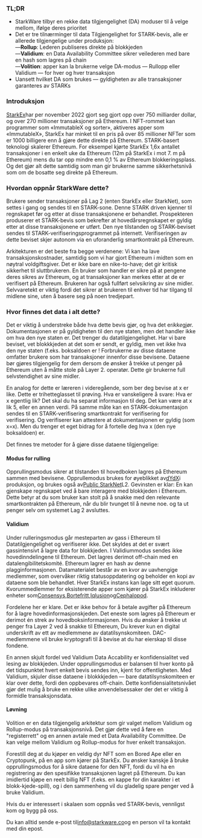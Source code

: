 ### TL;DR

* StarkWare tilbyr en rekke data tilgjengelighet (DA) moduser til å velge mellom, ifølge deres prioritet
* Det er tre tilnærminger til data Tilgjengelighet for STARK-bevis, alle er allerede tilgjengelige under produksjon:\
  —**Rollup**: Lederen publiseres direkte på blokkjeden\
  —**Validium**: en Data Availability Committee sikrer veilederen med bare en hash som lagres på chain\
  —**Volition**: apper kan la brukerne velge DA-modus — Rullopp eller Validium — for hver og hver transaksjon
* Uansett hvilket DA som brukes — gyldigheten av alle transaksjoner garanteres av STARKs

### Introduksjon

[StarkEx](https://starkware.co/starkex/)har per november 2022 gjort seg gjort opp over 750 milliarder dollar, og over 270 millioner transaksjoner på Ethereum. I NFT-rommet kan programmer som «ImmutableX og sorter», aktiveres apper som «ImmutableX», StarkEx har minket til en pris på over 85 millioner NFTer som er 1000 billigere enn å gjøre dette direkte på Ethereum. STARK-basert teknologi skalerer Ethereum. For eksempel kjørte StarkEx 1,6x antallet transaksjoner i en enkelt uke da Ethereum (12m på StarkEx i mot 7. m på Ethereum) mens du tar opp mindre enn 0,1 % av Ethereum blokkeringsplass. Og det gjør alt dette samtidig som man gir brukerne samme sikkerhetsnivå som om de bosatte seg direkte på Ethereum.

### Hvordan oppnår StarkWare dette?

Brukere sender transaksjoner på Lag 2 (enten StarkEx eller StarkNet), som settes i gang og sendes til en STARK-sone. Denne STARK driven kjenner til regnskapet før og etter at disse transaksjonene er behandlet. Prospekteren produserer et STARK-bevis som bekrefter at hovedårsregnskapet er gyldig etter at disse transaksjonene er utført. Den nye tilstanden og STARK-beviset sendes til STARK-verifiseringsprogrammet på internett. Verifiseringen av dette beviset skjer autonom via en uforanderlig smartkontrakt på Ethereum.

Arkitekturen er det beste fra begge verdenene: Vi kan ha lave transaksjonskostnader, samtidig som vi har gjort Ethereum i midten som en nøytral voldgiftsgiver. Det er ikke bare en nike-to-have; det gir kritisk sikkerhet til sluttbrukeren. En bruker som handler er sikre på at pengene deres sikres av Ethereum, og at transaksjoner kan merkes etter at de er verifisert på Ethereum. Brukeren har også fullført selvsikring av sine midler. Selvvaretekt er viktig fordi det sikrer at brukeren til enhver tid har tilgang til midlene sine, uten å basere seg på noen tredjepart.

### Hvor finnes det data i alt dette?

Det er viktig å understreke både hva dette bevis gjør, og hva det er*ikke*gjør. Dokumentasjonen er på gyldigheten til den nye staten, men det handler ikke om hva den nye staten er. Det trenger du datatilgjengelighet. Har vi bare beviset, vet blokkkjeden at det som er sendt, er gyldig, men vet ikke hva den nye staten (f.eks. boksaldoen er ! Forbrukerne av disse dataene omfatter brukere som har transaksjoner innenfor disse bevisene. Dataene bør gjøres tilgjengelig for dem dersom de ønsker å trekke ut penger på Ethereum uten å måtte stole på Layer 2. operatør. Dette gir brukerne full selvstendighet av sine midler.

En analog for dette er læreren i videregående, som ber deg bevise at x er like. Dette er trihetteglasset til prøving. Hva er vanskeligere å svare: Hva er x egentlig lik? Det skal du ha separat informasjon til deg. Det kan være at x lik 5, eller en annen verdi. På samme måte kan en STARK-dokumentasjon sendes til en STARK-verifisering smartkontrakt for verifisering for verifisering. Og verifiserer kan attestere at dokumentasjonen er gyldig (som x=x). Men du trenger et eget bidrag for å fortelle deg hva x (den nye boksaldoen) er.

Det finnes tre metoder for å gjøre disse dataene tilgjengelige:

#### Modus for rulling

Opprullingsmodus sikrer at tilstanden til hovedboken lagres på Ethereum sammen med bevisene. Opprullemodus brukes for øyeblikket av[dYdX](https://dydx.exchange/)i produksjon, og brukes også av[Public StarkNet](http://starknet.io/)L2. Gevinsten er klar: En kan gjenskape regnskapet ved å bare interagere med blokkjeden i Ethereum. Dette betyr at du som bruker kan stolt på å snakke med den relevante smartkontrakten på Ethereum, når du blir tvunget til å nevne noe. og ta ut penger selv om systemet Lag 2 avsluttes.

#### Validium

Under rulleringsmodus går mesteparten av gass i Ethereum til Datatilgjengelighet og verifiserer ikke. Det skyldes at det er svært gassintensivt å lagre data for blokkjeden. I Validiummodus sendes ikke hovedinndelingene til Ethereum. Det lagres derimot off-chain med en datalengibilitetskomité. Ethereum lagrer en hash av denne plagginformasjonen. Datamaterialet består av en kvor av uavhengige medlemmer, som overvåker riktig statusoppdatering og beholder en kopi av dataene som ble behandlet. Hver StarkEx instans kan lage sitt eget quorum. Kvorummedlemmer for eksisterende apper som kjører på StarkEx inkluderer enheter som[Consensys](https://consensys.net/),[Bortefritt](https://nethermind.io/),[Iqlusion](https://iqlusion.io/)og[Cephalopod](https://cephalopod.equipment/).

Fordelene her er klare. Det er ikke behov for å betale avgifter på Ethereum for å lagre hovedinformasjonskjeden. Det eneste som lagres på Ethereum er derimot én strek av hovedboksinformasjonen. Hvis du ønsker å trekke ut penger fra Layer 2 ved å snakke til Ethereum, Du krever kun en digital underskrift av ett av medlemmene av datatilsynskomiteen. DAC-medlemmene vil bruke kryptografi til å bevise at du har eierskap til disse fondene.

En annen skjult fordel ved Validium Data Accability er konfidensialitet ved lesing av blokkjeden. Under opprullingsmodus er balansen til hver konto på det tidspunktet hvert enkelt bevis sendes inn, kjent for offentligheten. Med Validium, skjuler disse dataene i blokkkjeden — bare datatilsynskomiteen er klar over dette, fordi den oppbevares off-chain. Dette konfidensialitetsnivået gjør det mulig å bruke en rekke ulike anvendelsessaker der det er viktig å formidle transaksjonsdata.

#### Løvning

Volition er en data tilgjengelig arkitektur som gir valget mellom Validium og Rollup-modus på transaksjonsnivå. Det gjør dette ved å føre en "registerrett" og en annen avtale med et Data Availability Committee. De kan velge mellom Validium og Rollup-modus for hver enkelt transaksjon.

Forestill deg at du kjøper en veldig dyr NFT som en Bored Ape eller en Cryptopunk, på en app som kjører på StarkEx. Du ønsker kanskje å bruke opprullingsmodus for å sikre dataene for den NFT, fordi du vil ha en registrering av den spesifikke transaksjonen lagret på Ethereum. Du kan imidlertid kjøpe en reelt billig NFT (f.eks. en kappe for din karakter i et blokk-kjede-spill), og i den sammenheng vil du gladelig spare penger ved å bruke Validium.

Hvis du er interessert i skalaen som oppnås ved STARK-bevis, vennligst kom og bygg på oss.



Du kan alltid sende e-post til[info@starkware.co](mailto:info@starkware.co)og en person vil ta kontakt med din epost.